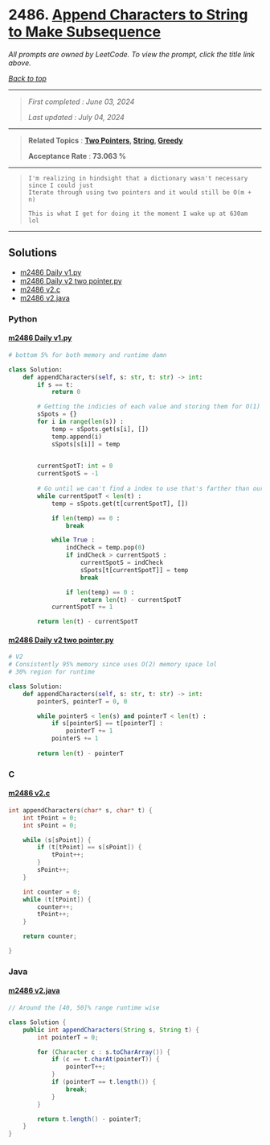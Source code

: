 # 2486. [Append Characters to String to Make Subsequence](<https://leetcode.com/problems/append-characters-to-string-to-make-subsequence>)

*All prompts are owned by LeetCode. To view the prompt, click the title link above.*

*[Back to top](<../README.md>)*

------

> *First completed : June 03, 2024*
>
> *Last updated : July 04, 2024*

------

> **Related Topics** : **[Two Pointers](<by_topic/Two Pointers.md>), [String](<by_topic/String.md>), [Greedy](<by_topic/Greedy.md>)**
>
> **Acceptance Rate** : **73.063 %**

------

> ```
> I'm realizing in hindsight that a dictionary wasn't necessary since I could just
> Iterate through using two pointers and it would still be O(m + n)
> 
> This is what I get for doing it the moment I wake up at 630am lol
> ```

------

## Solutions

- [m2486 Daily v1.py](<../my-submissions/m2486 Daily v1.py>)
- [m2486 Daily v2 two pointer.py](<../my-submissions/m2486 Daily v2 two pointer.py>)
- [m2486 v2.c](<../my-submissions/m2486 v2.c>)
- [m2486 v2.java](<../my-submissions/m2486 v2.java>)
### Python
#### [m2486 Daily v1.py](<../my-submissions/m2486 Daily v1.py>)
```Python
# bottom 5% for both memory and runtime damn

class Solution:
    def appendCharacters(self, s: str, t: str) -> int:
        if s == t:
            return 0

        # Getting the indicies of each value and storing them for O(1) lookups
        sSpots = {}
        for i in range(len(s)) :
            temp = sSpots.get(s[i], [])
            temp.append(i)
            sSpots[s[i]] = temp
        

        currentSpotT: int = 0
        currentSpotS = -1
    
        # Go until we can't find a index to use that's farther than our current spot
        while currentSpotT < len(t) :
            temp = sSpots.get(t[currentSpotT], [])

            if len(temp) == 0 :
                break

            while True :
                indCheck = temp.pop(0)
                if indCheck > currentSpotS :
                    currentSpotS = indCheck
                    sSpots[t[currentSpotT]] = temp
                    break

                if len(temp) == 0 :
                    return len(t) - currentSpotT
            currentSpotT += 1

        return len(t) - currentSpotT

```

#### [m2486 Daily v2 two pointer.py](<../my-submissions/m2486 Daily v2 two pointer.py>)
```Python
# V2
# Consistently 95% memory since uses O(2) memory space lol
# 30% region for runtime

class Solution:
    def appendCharacters(self, s: str, t: str) -> int:
        pointerS, pointerT = 0, 0

        while pointerS < len(s) and pointerT < len(t) :
            if s[pointerS] == t[pointerT] :
                pointerT += 1
            pointerS += 1
        
        return len(t) - pointerT

```

### C
#### [m2486 v2.c](<../my-submissions/m2486 v2.c>)
```C
int appendCharacters(char* s, char* t) {
    int tPoint = 0;
    int sPoint = 0;

    while (s[sPoint]) {
        if (t[tPoint] == s[sPoint]) {
            tPoint++;
        }
        sPoint++;
    }

    int counter = 0;
    while (t[tPoint]) {
        counter++;
        tPoint++;
    }

    return counter;

}
```

### Java
#### [m2486 v2.java](<../my-submissions/m2486 v2.java>)
```Java
// Around the [40, 50]% range runtime wise

class Solution {
    public int appendCharacters(String s, String t) {
        int pointerT = 0;

        for (Character c : s.toCharArray()) {
            if (c == t.charAt(pointerT)) {
                pointerT++;
            }
            if (pointerT == t.length()) {
                break;
            }
        }

        return t.length() - pointerT;
    }
}
```

